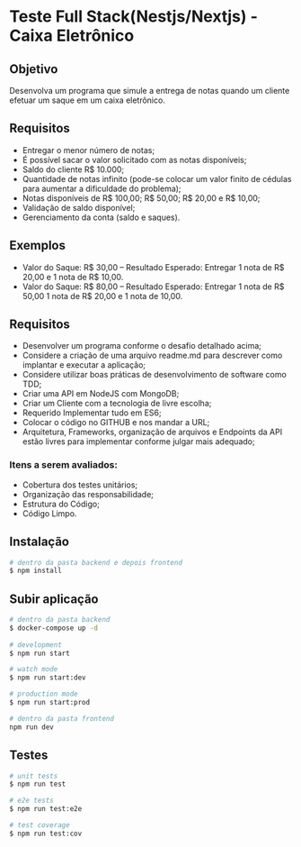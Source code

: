 # Teste Full Stack(Nestjs/Nextjs) - Caixa Eletrônico

## Objetivo

Desenvolva um programa que simule a entrega de notas quando um cliente efetuar um saque em um caixa eletrônico.

## Requisitos  

- Entregar o menor número de notas;
- É possível sacar o valor solicitado com as notas disponíveis;
- Saldo do cliente  R$ 10.000;
- Quantidade de notas infinito (pode-se colocar um valor finito de cédulas para aumentar a dificuldade do problema);
- Notas disponíveis de  R$ 100,00;  R$ 50,00;  R$ 20,00 e  R$ 10,00;
- Validação de saldo disponível;
- Gerenciamento da conta (saldo e saques).

## Exemplos

- Valor do Saque:  R$ 30,00 – Resultado Esperado: Entregar 1 nota de R$ 20,00 e 1 nota de R$ 10,00.
- Valor do Saque:  R$ 80,00 – Resultado Esperado: Entregar 1 nota de R$ 50,00 1 nota de R$ 20,00 e 1 nota de   10,00.


## Requisitos


- Desenvolver um programa conforme o desafio detalhado acima;
- Considere a criação de uma arquivo readme.md para descrever como implantar e executar a aplicação;
- Considere utilizar boas práticas de desenvolvimento de software como TDD;
- Criar uma API em NodeJS com MongoDB;
- Criar um Cliente com a tecnologia de livre escolha;
- Requerido Implementar tudo em ES6;
- Colocar o código no GITHUB e nos mandar a URL;
- Arquitetura, Frameworks, organização de arquivos e Endpoints da API estão livres para
implementar conforme julgar mais adequado;

### Itens a serem avaliados:
- Cobertura dos testes unitários;
- Organização das responsabilidade;
- Estrutura do Código;
- Código Limpo.


## Instalação

```bash
# dentro da pasta backend e depois frontend
$ npm install
```

## Subir aplicação

```bash
# dentro da pasta backend
$ docker-compose up -d
 
# development
$ npm run start

# watch mode
$ npm run start:dev

# production mode
$ npm run start:prod
```

```bash
# dentro da pasta frontend
npm run dev 
```

## Testes

```bash
# unit tests
$ npm run test

# e2e tests
$ npm run test:e2e

# test coverage
$ npm run test:cov
```